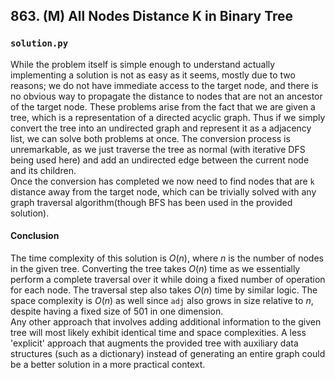 ## 863. (M) All Nodes Distance K in Binary Tree

### `solution.py`
While the problem itself is simple enough to understand actually implementing a solution is not as easy as it seems, mostly due to two reasons; we do not have immediate access to the target node, and there is no obvious way to propagate the distance to nodes that are not an ancestor of the target node. These problems arise from the fact that we are given a tree, which is a representation of a directed acyclic graph. Thus if we simply convert the tree into an undirected graph and represent it as a adjacency list, we can solve both problems at once. The conversion process is unremarkable, as we just traverse the tree as normal (with iterative DFS being used here) and add an undirected edge between the current node and its children.  
Once the conversion has completed we now need to find nodes that are `k` distance away from the target node, which can be trivially solved with any graph traversal algorithm(though BFS has been used in the provided solution).  

#### Conclusion
The time complexity of this solution is $O(n)$, where $n$ is the number of nodes in the given tree. Converting the tree takes $O(n)$ time as we essentially perform a complete traversal over it while doing a fixed number of operation for each node. The traversal step also takes $O(n)$ time by similar logic. The space complexity is $O(n)$ as well since `adj` also grows in size relative to $n$, despite having a fixed size of 501 in one dimension.  
Any other approach that involves adding additional information to the given tree will most likely exhibit identical time and space complexities. A less 'explicit' approach that augments the provided tree with auxiliary data structures (such as a dictionary) instead of generating an entire graph could be a better solution in a more practical context.  


